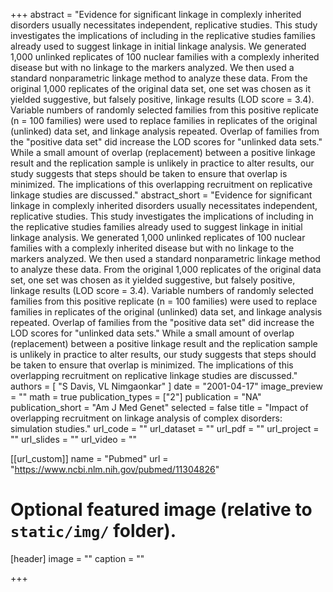 +++
abstract = "Evidence for significant linkage in complexly inherited disorders usually necessitates independent, replicative studies. This study investigates the implications of including in the replicative studies families already used to suggest linkage in initial linkage analysis. We generated 1,000 unlinked replicates of 100 nuclear families with a complexly inherited disease but with no linkage to the markers analyzed. We then used a standard nonparametric linkage method to analyze these data. From the original 1,000 replicates of the original data set, one set was chosen as it yielded suggestive, but falsely positive, linkage results (LOD score = 3.4). Variable numbers of randomly selected families from this positive replicate (n = 100 families) were used to replace families in replicates of the original (unlinked) data set, and linkage analysis repeated. Overlap of families from the &quot;positive data set&quot; did increase the LOD scores for &quot;unlinked data sets.&quot; While a small amount of overlap (replacement) between a positive linkage result and the replication sample is unlikely in practice to alter results, our study suggests that steps should be taken to ensure that overlap is minimized. The implications of this overlapping recruitment on replicative linkage studies are discussed."
abstract_short = "Evidence for significant linkage in complexly inherited disorders usually necessitates independent, replicative studies. This study investigates the implications of including in the replicative studies families already used to suggest linkage in initial linkage analysis. We generated 1,000 unlinked replicates of 100 nuclear families with a complexly inherited disease but with no linkage to the markers analyzed. We then used a standard nonparametric linkage method to analyze these data. From the original 1,000 replicates of the original data set, one set was chosen as it yielded suggestive, but falsely positive, linkage results (LOD score = 3.4). Variable numbers of randomly selected families from this positive replicate (n = 100 families) were used to replace families in replicates of the original (unlinked) data set, and linkage analysis repeated. Overlap of families from the &quot;positive data set&quot; did increase the LOD scores for &quot;unlinked data sets.&quot; While a small amount of overlap (replacement) between a positive linkage result and the replication sample is unlikely in practice to alter results, our study suggests that steps should be taken to ensure that overlap is minimized. The implications of this overlapping recruitment on replicative linkage studies are discussed."
authors = [ "S Davis, VL Nimgaonkar"  ] 
date = "2001-04-17"
image_preview = ""
math = true
publication_types = ["2"] 
publication = "NA"
publication_short = "Am J Med Genet"
selected = false
title = "Impact of overlapping recruitment on linkage analysis of complex disorders: simulation studies."
url_code = ""
url_dataset = ""
url_pdf = ""
url_project = ""
url_slides = ""
url_video = ""

[[url_custom]]
name = "Pubmed"
url = "https://www.ncbi.nlm.nih.gov/pubmed/11304826"

# Optional featured image (relative to `static/img/` folder).
[header]
image = ""
caption = ""

+++


